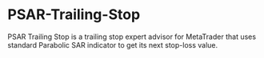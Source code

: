 # PSAR-Trailing-Stop
PSAR Trailing Stop is a trailing stop expert advisor for MetaTrader that uses standard Parabolic SAR indicator to get its next stop-loss value.
